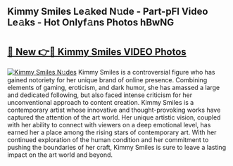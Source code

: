 ## Kimmy Smiles Le𝚊ked N𝚞de - Part-pFl Video Le𝚊ks - Hot Onlyf𝚊ns Photos hBwNG

# <h2><a href="http://ab88108.deff.icu/?id=Kimmy+Smiles">🔗 New 👉🔴 Kimmy Smiles VIDEO Photos</a></h2>

[![Kimmy Smiles N𝚞des](https://i.imgur.com/rIISA9y.gif)](http://ab88108.deff.icu/?id=Kimmy+Smiles)
Kimmy Smiles is a controversial figure who has gained notoriety for her unique brand of online presence. Combining elements of gaming, eroticism, and dark humor, she has amassed a large and dedicated following, but also faced intense criticism for her unconventional approach to content creation. Kimmy Smiles is a contemporary artist whose innovative and thought-provoking works have captured the attention of the art world. Her unique artistic vision, coupled with her ability to connect with viewers on a deep emotional level, has earned her a place among the rising stars of contemporary art. With her continued exploration of the human condition and her commitment to pushing the boundaries of her craft, Kimmy Smiles is sure to leave a lasting impact on the art world and beyond.
